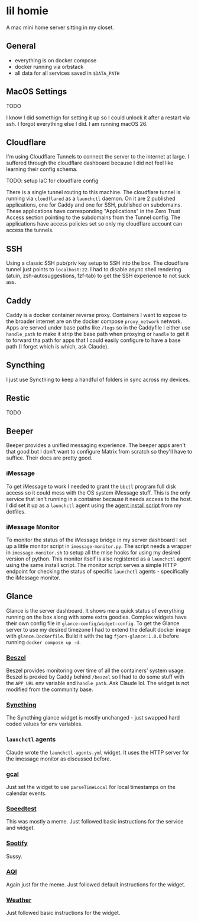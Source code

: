 # lil homie

A mac mini home server sitting in my closet.

## General

- everything is on docker compose
- docker running via orbstack
- all data for all services saved in `$DATA_PATH`

## MacOS Settings

TODO

I know I did somethign for setting it up so I could unlock it after a restart via ssh. I forgot everything else I did. I am running macOS 26.

## Cloudflare

I'm using Cloudflare Tunnels to connect the server to the internet at large. I suffered through the cloudflare dashboard because I did not feel like learning their config schema.

TODO: setup IaC for cloudflare config

There is a single tunnel routing to this machine. The cloudflare tunnel is running via `cloudflared` as a `launchctl` daemon. On it are 2 published applications, one for Caddy and one for SSH, published on subdomains. These applications have corresponding "Applications" in the Zero Trust Access section pointing to the subdomains from the Tunnel config. The applications have access policies set so only my cloudflare account can access the tunnels.

## SSH

Using a classic SSH pub/priv key setup to SSH into the box. The cloudflare tunnel just points to `localhost:22`. I had to disable async shell rendering (atuin, zsh-autosuggestions, fzf-tab) to get the SSH experience to not suck ass.

## Caddy

Caddy is a docker container reverse proxy. Containers I want to expose to the broader internet are on the docker compose `proxy_network` network. Apps are served under base paths like `/logs` so in the Caddyfile I either use `handle_path` to make it strip the base path when proxying or `handle` to get it to forward tha path for apps that I could easily configure to have a base path (I forget which is which, ask Claude).

## Syncthing

I just use Syncthing to keep a handful of folders in sync across my devices.

## Restic

TODO

## Beeper

Beeper provides a unified messaging experience. The beeper apps aren't that good but I don't want to configure Matrix from scratch so they'll have to suffice. Their docs are pretty good.

### iMessage

To get iMessage to work I needed to grant the `bbctl` program full disk access so it could mess with the OS system iMessage stuff. This is the only service that isn't running in a container because it needs access to the host. I did set it up as a `launchctl` agent using the [agent install script](https://github.com/ferntheplant/dotfiles/blob/ae4a81ad2e85fa53e1327124a89bb7922abfd4f9/scripts/install-agent.sh) from my dotfiles.

### iMessage Monitor

To monitor the status of the iMessage bridge in my server dashboard I set up a little monitor script in `imessage-monitor.py`. The script needs a wrapper in `imessage-monitor.sh` to setup all the mise hooks for using my desired version of python. This monitor itself is also registered as a `launchctl` agent using the same install script. The monitor script serves a simple HTTP endpoint for checking the status of specific `launchctl` agents - specifically the iMessage monitor.

## Glance

Glance is the server dashboard. It shows me a quick status of everything running on the box along with some extra goodies. Complex widgets have their own config file in `glance-config/widget-config`. To get the Glance server to use my desired timezone I had to extend the default docker image with `glance.Dockerfile`. Build it with the tag `fjorn-glance:1.0.0` before running `docker compose up -d`.

### [Beszel](https://github.com/glanceapp/community-widgets/blob/main/widgets/beszel-metrics/README.md)

Beszel provides monitoring over time of all the containers' system usage. Beszel is proxied by Caddy behind `/beszel` so I had to do some stuff with the `APP_URL` env variable and `handle_path`. Ask Claude lol. The widget is not modified from the community base.

### [Syncthing](https://github.com/glanceapp/community-widgets/blob/main/widgets/syncthing/README.md)

The Syncthing glance widget is mostly unchanged - just swapped hard coded values for env variables.

### `launchctl` agents

Claude wrote the `launchctl-agents.yml` widget. It uses the HTTP server for the imessage monitor as discussed before.

### [gcal](https://github.com/AWildLeon/Glance-iCal-Events)

Just set the widget to use `parseTimeLocal` for local timestamps on the calendar events.

### [Speedtest](https://github.com/glanceapp/community-widgets/blob/main/widgets/speedtest-tracker/README.md)

This was mostly a meme. Just followed basic instructions for the service and widget.

### [Spotify](https://github.com/glanceapp/community-widgets/blob/main/widgets/spotify-player/README.md)

Sussy.

### [AQI](https://github.com/glanceapp/community-widgets/blob/main/widgets/air-quality/README.md)

Again just for the meme. Just followed default instructions for the widget.

### [Weather](https://github.com/glanceapp/community-widgets/blob/main/widgets/weather-seven-day/README.md)

Just followed basic instructions for the widget.

